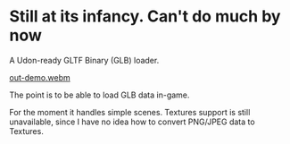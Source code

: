 # Still at its infancy. Can't do much by now

A Udon-ready GLTF Binary (GLB) loader.

[out-demo.webm](https://github.com/vr-voyage/vrchat-glb-loader/assets/84687350/001c47a1-278e-4bae-99f5-a0db48d7c3bc)

The point is to be able to load GLB data in-game.

For the moment it handles simple scenes.
Textures support is still unavailable, since I have
no idea how to convert PNG/JPEG data to Textures.
